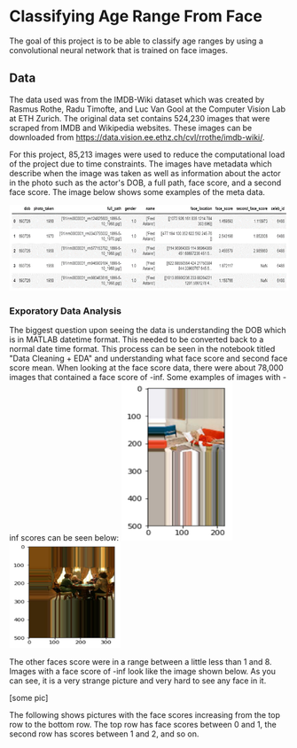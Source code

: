 # Classifying Age Range From Face

The goal of this project is to be able to classify age ranges by using a convolutional neural network that is trained on face images.

## Data
The data used was from the IMDB-Wiki dataset which was created by Rasmus Rothe, Radu Timofte, and Luc Van Gool at the Computer Vision Lab at ETH Zurich. The original data set contains 524,230 images that were scraped from IMDB and Wikipedia websites. These images can be downloaded from https://data.vision.ee.ethz.ch/cvl/rrothe/imdb-wiki/.

For this project, 85,213 images were used to reduce the computational load of the project due to time constraints. The images have metadata which describe when the image was taken as well as information about the actor in the photo such as the actor's DOB, a full path, face score, and a second face score. The image below shows some examples of the meta data. 

<img src="Images/MetaData.png" width = "600"/>


### Exporatory Data Analysis 

The biggest question upon seeing the data is understanding the DOB which is in MATLAB datetime format. This needed to be converted back to a normal date time format. This process can be seen in the notebook titled "Data Cleaning + EDA" and understanding what face score and second face score mean. When looking at the face score data, there were about 78,000 images that contained a face score of -inf. Some examples of images with -inf scores can be seen below:
<img src = "Images/picneginf_1.png" width = "200" />
<img src = "Images/picneginf_2.png" width = "200"/>

The other faces score were in a range between a little less than 1 and 8. Images with a face score of -inf look like the image shown below. As you can see, it is a very strange picture and very hard to see any face in it. 

[some pic]

The following shows pictures with the face scores increasing from the top row to the bottom row. The top row has face scores between 0 and 1, the second row has scores between 1 and 2, and so on. 
